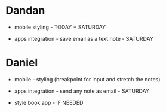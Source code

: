 # Dandan

- mobile styling - TODAY + SATURDAY

- apps integration - save email as a text note - SATURDAY

# Daniel

- mobile - styling (breakpoint for input and stretch the notes)

- apps integration - send any note as email - SATURDAY

- style book app - IF NEEDED
